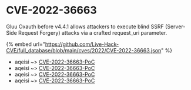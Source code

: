 # CVE-2022-36663

Gluu Oxauth before v4.4.1 allows attackers to execute blind SSRF (Server-Side Request Forgery) attacks via a crafted request_uri parameter.

{% embed url="https://github.com/Live-Hack-CVE/full_database/blob/main/cves/2022/CVE-2022-36663.json" %}


* aqeisi ~> [CVE-2022-36663-PoC](https://www.alice-snow.ru/2022/database/cve-2022-36663/cve-2022-36663-poc-aqeisi)
* aqeisi ~> [CVE-2022-36663-PoC](https://www.alice-snow.ru/2022/database/cve-2022-36663/cve-2022-36663-poc-aqeisi)
* aqeisi ~> [CVE-2022-36663-PoC](https://www.alice-snow.ru/2022/database/cve-2022-36663/cve-2022-36663-poc-aqeisi)
* aqeisi ~> [CVE-2022-36663-PoC](https://www.alice-snow.ru/2022/database/cve-2022-36663/cve-2022-36663-poc-aqeisi)